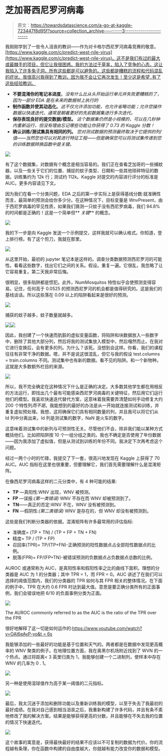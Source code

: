 # 芝加哥西尼罗河病毒

> 原文：<https://towardsdatascience.com/a-go-at-kaggle-723447f8d95f?source=collection_archive---------3----------------------->

我刚刚学到了一些令人沮丧的教训——作为对卡格尔西尼罗河病毒竞赛的敬意。[https://www.kaggle.com/c/predict-west-nile-virus](https://www.kaggle.com/c/predict-west-nile-virus)。这不是我们有过的最大或最棘手的项目，但它让我很困惑。我的方法过于草率，陷入了竞争的心态，这让我陷入了许多兔子洞，所有这些都是可以避免的。这些都是糟糕的流程和代码混乱的症状。我很高兴我得到了教训，因为我不会让它再次发生！至少这是希望..有了这些经验教训。

*   **不要混淆你的笔记本进度**。*没有什么比从头开始运行单元并失败更糟糕的了，因为一部分 EDA 是在未来的数据帧上执行的*
*   **制作函数并使其动态化**。*这不仅允许添加功能，也允许省略功能；允许您操作数据以快速迭代，通常是朝着更好的先前数据集进行多次迭代。*
*   **保存表现良好的提交数据/模型。** *这个数据集仍然是小规模的，可以在几秒钟内重新运行，但没有理由忘记哪些功能让你获得了 0.73 的 Kaggle 分数！*
*   **确认训练/测试集具有相同的列。** *您对测试数据的预测最终取决于它提供的列/值——当然您也可以对其进行特征工程——但是确保您可以将测试集传递到您的训练数据转换函数中是关键。*

![](img/b90344477082c37ca4bbfd735a07e9ba.png)

有了这个数据集，对数据有个概念是相当容易的。我们正在查看芝加哥的一些捕蚊器，以及一些关于它们的位置、捕捉的蚊子类型、日期和一些其他琐碎特征的数据。训练集约为 12k 行；测试约 112k。Kaggle 对提交的内容进行评分的标准是 AUC。更多内容请见下文。

因为我们在看一个分类问题，EDA 之后的第一步实际上是获得基线分数:就准确性而言，最简单的预测会给你多少分。在这种情况下，目标变量是 WnvPresent，由于西尼罗病毒的罕见性质，如果我们猜测一只蚊子没有西尼罗病毒，我们 94.8%的时间都是正确的！这是一个简单但** *关键*** 的概念。

![](img/84062f92160f4511f1b79a6f1c11b260.png)

我的下一步是向 Kaggle 发送一个示例提交，这样我就可以确认格式。你知道，登上排行榜。有了这个剪刀，我就在那里。

![](img/f5667bdc9257658cfbbad68818b74717.png)

从这里开始，最初的 jupyter 笔记本是这样的。调查分类数据预测西尼罗河的可能性。看看这些数字，找出它们之间的关系。假设。重复一遍。它很乱，我忽略了让它容易重复。第二天我非常后悔。

很明显，很多陷阱都是惯犯。此外，NumMosquitos 特性似乎会使预测变得容易。记住，任何高于 0.0525 的预测西尼罗河的机会都是值得研究的。这是我们的基线谈话。所以这些落在 0.09 以上的陷阱看起来是很好的预测。

![](img/9e7d7d4b2268b847671c0bfd2021b692.png)

捕获的蚊子越多，蚊子数量就越多。

![](img/11b2cfe4085f93850830a2a1ebda0989.png)![](img/26c61589cd70d9fe9f4510ee432142f2.png)

因此，我创建了一个快速而肮脏的虚拟变量函数，将陷阱和块数据放入一些数字中，删除了其他大部分列，然后将我的测试集放入模型中，然后嘎然而止。在我对它进行变换后，会有更多的列。为什么？该死。没想到会这样。你看，我们的课程往往有非常干净的数据。嗯，并不是说这很混乱，但它与我的假设 test.columns = train.columns 不同。测试集中也有新的数据。看不见的陷阱。和一个新物种。这就是大多数额外栏目的来源。

![](img/a3205b0070ee9566f6a16f9d2e1b544a.png)

所以，我不完全确定在这种情况下什么是正确的决定。大多数其他学生都在用相反的方法运行，即找出几个最有可能感染西尼罗河病毒的关键特征，然后用它们运行他们的模型。我喜欢快速迭代替代方案，这意味着我需要弄清楚如何手动修复大约 200 个特性列*而不是*。我能想到的最好的办法是从一开始就连接测试和训练，并重复虚拟预处理。我想，这将确保它们具有相同数量的列，并且我可以将它们从 Id 列中分离出来，Id 列是测试集的数字，NaN 是火车的数字。

这意味着测试集中的新列与可预测性无关。尽管他们不会，除非我们能以某种方式概括他们。比如把陷阱按 10 个一组分组之类的。我也不确定是否使用了年份数据——因为我添加了虚拟值，但是从测试到训练的年份不同。我决定下次再考虑这个问题。

经过一两个小时的忙碌，我提交了下一套，很高兴地发现在 Kaggle 上获得了 70 AUC。AUC 指标在这里也很重要，但要理解它，我们首先需要理解什么是混淆矩阵。

在像西尼罗河病毒这样的二元分类中，有 4 种可能的结果:

*   **TP** —真阳性:WNV 出现，WNV 被预测。
*   **FP** —误报:*(第一类错误)* WNV 不存在而 WNV 却被预测到了。
*   **TN**——真正的否定:WNV 不在，WNV 没有被预测到。
*   **FN** —假阴性:*(第二类错误)* WNV 是存在的，但 WNV 却没有被预测到。

这些是我们判断分类器的依据。混淆矩阵有许多最常用的评估指标:

*   准确度= (TP + TN) / (TP + FP + TN + FN)
*   精度= TP / (TP + FP)
*   召回率(TPR)= TP/(TP+FN)-正确预测的阳性数据点占全部阳性数据点的比例。
*   脱落(FPR)= FP/(FP+TN)-被错误预测的负数据点占负数据点总数的比例。

AUROC 或通常称为 AUC，是真阳性率和假阳性率之比的曲线下面积。理想的分类器是 AUC 为 1 的分类器；其中 TPR = 1，而 FPR = 0。AUC 讲述了在我们可以选择的阈值范围内，我们的分类器的 TPR 如何与其 FPR 相关的整体情况。在下面的例子中，TPR 在大约 0.6 FPR 时达到最大值。意思是要正确分类所有的正面事例，我们会错误地把 6/10 的负面事例分类为正面。

![](img/89473a44969c166278616e04a5993388.png)

The AUROC commonly referred to as the AUC is the ratio of the TPR over the FPR

很好地解释了这一切是如何运作的:[https://www.youtube.com/watch?v=OAl6eAyP-yo&t = 6s](https://www.youtube.com/watch?v=OAl6eAyP-yo&t=6s)

我能够添加的一些最好的功能是基于位置和天气的。两者都是在数据中发现更高概率的 WNV 聚类的例子。在地理位置方面，我在奥黑尔机场附近找到了 WVN 的一个热点。通过将距离< 3 英里归类为 1，我能够创建一个二进制列，使样本中存在 WNV 的几率为 0 . 1。

![](img/4eada5a5ab9b7c49642019435ef7fe0d.png)

另一种是使用湿球值作为高于某一阈值的二元指标。

![](img/dc8945522c3c4ae86ce83cc0f56e0896.png)

最后，我太沉迷于添加和删除功能以及重新训练我的模型，以至于失去了我最初的最好成绩。在我对自己感到相当沮丧之后，我重新构建了许多代码，并且有条不紊地修改了我的解决方案。结果是能够获得更高的分数，并且能够在不失去我的位置的情况下快速迭代。

![](img/77c6c6b0e303e8f60191b1a1f9344ac2.png)

这个故事的寓意是，获得最快最好的结果不应该以不可复制的数据为代价。你的流程越有条理，你在函数中构建的自由度越大，你就越有能力改变你的数据和模型。